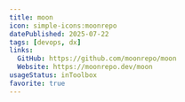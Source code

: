 ```yaml
---
title: moon
icon: simple-icons:moonrepo
datePublished: 2025-07-22
tags: [devops, dx]
links:
  GitHub: https://github.com/moonrepo/moon
  Website: https://moonrepo.dev/moon
usageStatus: inToolbox
favorite: true
---
```

